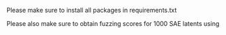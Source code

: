 Please make sure to install all packages in requirements.txt

Please also make sure to obtain fuzzing scores for 1000 SAE latents using 